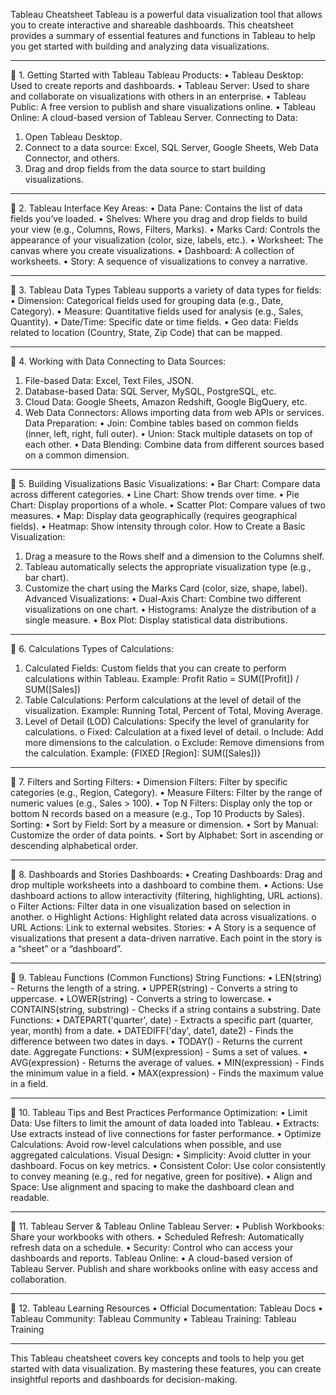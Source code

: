 Tableau Cheatsheet
Tableau is a powerful data visualization tool that allows you to create interactive and shareable dashboards. This cheatsheet provides a summary of essential features and functions in Tableau to help you get started with building and analyzing data visualizations.
________________________________________
🔹 1. Getting Started with Tableau
Tableau Products:
•	Tableau Desktop: Used to create reports and dashboards.
•	Tableau Server: Used to share and collaborate on visualizations with others in an enterprise.
•	Tableau Public: A free version to publish and share visualizations online.
•	Tableau Online: A cloud-based version of Tableau Server.
Connecting to Data:
1.	Open Tableau Desktop.
2.	Connect to a data source: Excel, SQL Server, Google Sheets, Web Data Connector, and others.
3.	Drag and drop fields from the data source to start building visualizations.
________________________________________
🔹 2. Tableau Interface
Key Areas:
•	Data Pane: Contains the list of data fields you’ve loaded.
•	Shelves: Where you drag and drop fields to build your view (e.g., Columns, Rows, Filters, Marks).
•	Marks Card: Controls the appearance of your visualization (color, size, labels, etc.).
•	Worksheet: The canvas where you create visualizations.
•	Dashboard: A collection of worksheets.
•	Story: A sequence of visualizations to convey a narrative.
________________________________________
🔹 3. Tableau Data Types
Tableau supports a variety of data types for fields:
•	Dimension: Categorical fields used for grouping data (e.g., Date, Category).
•	Measure: Quantitative fields used for analysis (e.g., Sales, Quantity).
•	Date/Time: Specific date or time fields.
•	Geo data: Fields related to location (Country, State, Zip Code) that can be mapped.
________________________________________
🔹 4. Working with Data
Connecting to Data Sources:
1.	File-based Data: Excel, Text Files, JSON.
2.	Database-based Data: SQL Server, MySQL, PostgreSQL, etc.
3.	Cloud Data: Google Sheets, Amazon Redshift, Google BigQuery, etc.
4.	Web Data Connectors: Allows importing data from web APIs or services.
Data Preparation:
•	Join: Combine tables based on common fields (inner, left, right, full outer).
•	Union: Stack multiple datasets on top of each other.
•	Data Blending: Combine data from different sources based on a common dimension.
________________________________________
🔹 5. Building Visualizations
Basic Visualizations:
•	Bar Chart: Compare data across different categories.
•	Line Chart: Show trends over time.
•	Pie Chart: Display proportions of a whole.
•	Scatter Plot: Compare values of two measures.
•	Map: Display data geographically (requires geographical fields).
•	Heatmap: Show intensity through color.
How to Create a Basic Visualization:
1.	Drag a measure to the Rows shelf and a dimension to the Columns shelf.
2.	Tableau automatically selects the appropriate visualization type (e.g., bar chart).
3.	Customize the chart using the Marks Card (color, size, shape, label).
Advanced Visualizations:
•	Dual-Axis Chart: Combine two different visualizations on one chart.
•	Histograms: Analyze the distribution of a single measure.
•	Box Plot: Display statistical data distributions.
________________________________________
🔹 6. Calculations
Types of Calculations:
1.	Calculated Fields: Custom fields that you can create to perform calculations within Tableau.
Example:
Profit Ratio = SUM([Profit]) / SUM([Sales])
2.	Table Calculations: Perform calculations at the level of detail of the visualization. Example: Running Total, Percent of Total, Moving Average.
3.	Level of Detail (LOD) Calculations: Specify the level of granularity for calculations.
o	Fixed: Calculation at a fixed level of detail.
o	Include: Add more dimensions to the calculation.
o	Exclude: Remove dimensions from the calculation.
Example:
{FIXED [Region]: SUM([Sales])}
________________________________________
🔹 7. Filters and Sorting
Filters:
•	Dimension Filters: Filter by specific categories (e.g., Region, Category).
•	Measure Filters: Filter by the range of numeric values (e.g., Sales > 100).
•	Top N Filters: Display only the top or bottom N records based on a measure (e.g., Top 10 Products by Sales).
Sorting:
•	Sort by Field: Sort by a measure or dimension.
•	Sort by Manual: Customize the order of data points.
•	Sort by Alphabet: Sort in ascending or descending alphabetical order.
________________________________________
🔹 8. Dashboards and Stories
Dashboards:
•	Creating Dashboards: Drag and drop multiple worksheets into a dashboard to combine them.
•	Actions: Use dashboard actions to allow interactivity (filtering, highlighting, URL actions). 
o	Filter Actions: Filter data in one visualization based on selection in another.
o	Highlight Actions: Highlight related data across visualizations.
o	URL Actions: Link to external websites.
Stories:
•	A Story is a sequence of visualizations that present a data-driven narrative. Each point in the story is a “sheet” or a “dashboard”.
________________________________________
🔹 9. Tableau Functions (Common Functions)
String Functions:
•	LEN(string) - Returns the length of a string.
•	UPPER(string) - Converts a string to uppercase.
•	LOWER(string) - Converts a string to lowercase.
•	CONTAINS(string, substring) - Checks if a string contains a substring.
Date Functions:
•	DATEPART('quarter', date) - Extracts a specific part (quarter, year, month) from a date.
•	DATEDIFF('day', date1, date2) - Finds the difference between two dates in days.
•	TODAY() - Returns the current date.
Aggregate Functions:
•	SUM(expression) - Sums a set of values.
•	AVG(expression) - Returns the average of values.
•	MIN(expression) - Finds the minimum value in a field.
•	MAX(expression) - Finds the maximum value in a field.
________________________________________
🔹 10. Tableau Tips and Best Practices
Performance Optimization:
•	Limit Data: Use filters to limit the amount of data loaded into Tableau.
•	Extracts: Use extracts instead of live connections for faster performance.
•	Optimize Calculations: Avoid row-level calculations when possible, and use aggregated calculations.
Visual Design:
•	Simplicity: Avoid clutter in your dashboard. Focus on key metrics.
•	Consistent Color: Use color consistently to convey meaning (e.g., red for negative, green for positive).
•	Align and Space: Use alignment and spacing to make the dashboard clean and readable.
________________________________________
🔹 11. Tableau Server & Tableau Online
Tableau Server:
•	Publish Workbooks: Share your workbooks with others.
•	Scheduled Refresh: Automatically refresh data on a schedule.
•	Security: Control who can access your dashboards and reports.
Tableau Online:
•	A cloud-based version of Tableau Server. Publish and share workbooks online with easy access and collaboration.
________________________________________
🔹 12. Tableau Learning Resources
•	Official Documentation: Tableau Docs
•	Tableau Community: Tableau Community
•	Tableau Training: Tableau Training
________________________________________
This Tableau cheatsheet covers key concepts and tools to help you get started with data visualization. By mastering these features, you can create insightful reports and dashboards for decision-making.

